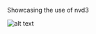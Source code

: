 Showcasing the use of nvd3


![alt text](https://raw.githubusercontent.com/ksiabani/nvd3-dash/master/src/img/screenshot.png "Project screenshot")

